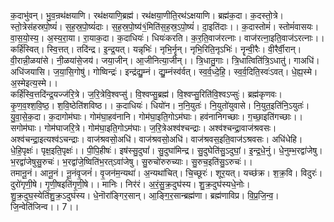 

  
क॒दाभु॑वन्। भु॒व॒न्रथ॑क्षयाणि। रथ॑क्षयाणि॒ब्रह्म॑। रथ॑क्षया॒णीति॒रथ॑ऽक्षयाणि। ब्रह्म॑क॒दा। क॒दस्तो॒त्रे। स्तो॒त्रेस॑हस्रपो॒ष्यं॑। स॒ह॒स्र॒पो॒ष्यं॑दाः। स॒ह॒स्र॒पो॒ष्य॑१॒॑मिति॑स॒ह॒स्र॒ऽपो॒ष्यं॑। दा॒इति॑दाः।। क॒दास्तोमं॑। स्तोमं॑वासयः। वा॒स॒यो॒स्य॒। अ॒स्य॒रा॒या। रा॒याक॒दा। क॒दाधियः॑। धियः॑करति। क॒र॒ति॒वाज॑रत्नाः। वाज॑रत्ना॒इति॒वाज॑ऽरत्नाः।।  
कर्हि॑स्वित्। स्वि॒त्तत्। तदि॑न्द्र। इ॒न्द्र॒यत्। यन्नृभिः॑। नृभि॒र्नॄन्। नृभि॒रिति॒नृऽभिः॑। नॄन्वी॒रैः। वी॒रैर्वी॒रान्। वी॒रान्नी॒ळया॑से। नी॒ळया॑से॒जय॑। जया॒जीन्। आ॒जीनित्या॒जीन्।। त्रि॒धातु॒गाः। त्रि॒धात्विति॑त्रि॒ऽधातु॑। गाअधि॑। अधि॑जयासि। ज॒या॒सि॒गोषु॑। गोष्विन्द्रः॑। इन्द्र॑द्यु॒म्नं। द्यु॒म्नंस्व॑र्वत्। स्व॒र्व॒ध्दे॒हि॒। स्व॒र्व॒दिति॒स्वः॑ऽवत्। धे॒ह्य॒स्मे। अ॒स्मेइत्य॒स्मे।।  
कर्हि॑स्वि॒त्तदि॑न्द्र॒यज्ज॑रि॒त्रे। ज॒रि॒त्रेवि॒श्वप्सु॑। वि॒श्वप्सु॒ब्रह्म॑। वि॒श्वप्सु॒रिति॑वि॒श्वऽप्सुः॑। ब्रह्म॑कृणवः। कृ॒ण॒व॒श्श॒वि॒ष्ठ॒। श॒वि॒ष्ठेति॑शविष्ठ।। क॒दाधियः॑। धियो॑न। न॒नि॒युतः॑। नि॒युतो॑युवासे। नि॒युत॒इति॑नि॒ऽयुतः॑। यु॒वा॒से॒क॒दा। क॒दागोम॑घाः। गोम॑घा॒हव॑नानि। गोम॑घा॒इति॒गोऽम॑घाः। हव॑नानिगच्छाः। ग॒च्छा॒इति॑गच्छाः।।  
सगोम॑घाः। गोम॑घाजरि॒त्रे। गोम॑घा॒इति॒गोऽम॑घाः। ज॒रि॒त्रेअश्व॑श्चन्द्राः। अश्व॑श्चन्द्रा॒वाज॑श्रवसः। अश्व॑चन्द्रा॒इत्यश्व॑ऽचन्द्राः। वाज॑श्रवसो॒अधि॑। वाज॑श्रवसो॒अधि॑। वाज॑श्रवस॒इति॒वाज॑ऽश्रवसः। अधि॑धेहि। धे॒हि॒पृक्षः॑। पृक्ष॒इति॒पृक्षः॑।। पी॒पि॒हीषः॑। इष॑स्सु॒दुघां॑। सु॒दुघा॑मिन्द्र। सु॒दुघेति॑सु॒ऽदुघां॒। इ॒न्द्र॒धे॒नुं। धे॒नुम्भ॒रद्वा॑जेषु। भ॒रद्वा॑जेषुसु॒रुचः॑। भ॒रद्वा॑जे॒ष्विति॑भ॒रत्ऽवा॑जेषु। सु॒रुचो॑रुरुच्याः। सु॒रुच॒इति॑सु॒ऽरुचः॑।।  
तमानू॒नं। आनू॒नं। नू॒नंवृ॒जनं॑। वृ॒जन॑म॒न्यथा॑। अ॒न्यथा॑चित्। चि॒च्छूरः॑। शूर॒यत्। यच्छ॑क्र। श॒क्र॒वि। विदुरः॑। दुरो॑गृणी॒षे। गृ॒णी॒षइति॑गृ॒णी॒षे।। मानिः। निर॑रं। अ॒रं॒सु॒क्र॒दुघ॑स्य। शु॒क्र॒दुघ॑स्यधे॒नोः। शु॒क्र॒दुघ॒स्येति॑शु॒क्र॒ऽदुघ॑स्य। धे॒नॊरा॑ङ्गिर॒सान्। आ॒ङ्गि॒र॒सान्ब्रह्म॑णा। ब्रह्म॑णाविप्र। वि॒प्र॒जि॒न्व॒। जि॒न्वेति॑जिन्व।। 7।।  
